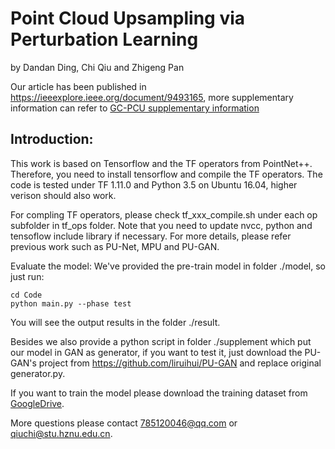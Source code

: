 # **Point Cloud Upsampling via Perturbation Learning**

by Dandan Ding, Chi Qiu and Zhigeng Pan

Our article has been published in <https://ieeexplore.ieee.org/document/9493165>, more supplementary information can refer to [GC-PCU supplementary information](https://drive.google.com/file/d/18hK_mcmRafjzmJ3w1ZM0LEkofP5XwP9X/view?usp=sharing)

## Introduction: 
This work is based on Tensorflow and the TF operators from PointNet++. Therefore, you need to install tensorflow and compile the TF operators.
The code is tested under TF 1.11.0 and Python 3.5 on Ubuntu 16.04, higher verison should also work.

For compling TF operators, please check tf_xxx_compile.sh under each op subfolder in tf_ops folder. Note that you need to update nvcc, python and tensoflow include library if necessary. For more details, please refer previous work such as PU-Net, MPU and PU-GAN. 

Evaluate the model: We've provided the pre-train model in folder ./model, so just run:

```
cd Code
python main.py --phase test
```

You will see the output results in the folder ./result.

Besides we also provide a python script in folder ./supplement which put our model in GAN as generator, if you want to test it, just download the PU-GAN's project from https://github.com/liruihui/PU-GAN and replace original generator.py. 

If you want to train the model please download the training dataset from [GoogleDrive](https://drive.google.com/file/d/17aZ9pRi2eqgCIfj-JWA8RPzK2trHzrAd/view?usp=sharing).


More questions please contact <785120046@qq.com> or <qiuchi@stu.hznu.edu.cn>.
